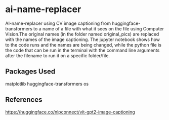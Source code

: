 # ai-name-replacer

AI-name-replacer using CV image captioning from huggingface-transformers to a name of a file with what it sees on the file using Computer Vision.The original names (in the folder named original_pics) are replaced with the names of the image captioning. The jupyter notebook shows how to the code runs and the names are being changed, while the python file is the code that can be run in the terminal with the command line arguments after the filename to run it on a specific folder/file.

## Packages Used

matplotlib
huggingface-transformers
os

## References

<https://huggingface.co/nlpconnect/vit-gpt2-image-captioning>
